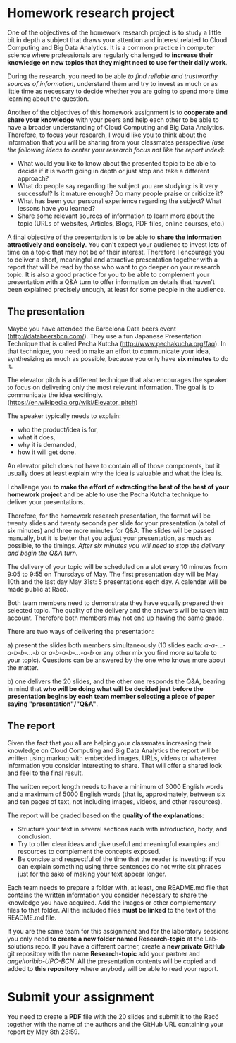 # Homework research project

One of the objectives of the homework research project is to study a little bit in depth a subject that draws your attention and interest related to Cloud Computing and Big Data Analytics. It is a common practice in computer science where professionals are regularly challenged to **increase their knowledge on new topics that they might need to use for their daily work**. 

During the research, you need to be able *to find reliable and trustworthy sources of information*, understand them and try to invest as much or as little time as necessary to decide whether you are going to spend more time learning about the question.

Another of the objectives of this homework assignment is to **cooperate and share your knowledge** with your peers and help each other to be able to have a broader understanding of Cloud Computing and Big Data Analytics. Therefore, to focus your research, I would like you to think about the information that you will be sharing from your classmates perspective *(use the following ideas to center your research focus not like the report index)*: 
- What would you like to know about the presented topic to be able to decide if it is worth going in depth or just stop and take a different approach?
- What do people say regarding the subject you are studying: is it very successful? Is it mature enough? Do many people praise or criticize it?
- What has been your personal experience regarding the subject? What lessons have you learned?
- Share some relevant sources of information to learn more about the topic (URLs of websites, Articles, Blogs, PDF files, online courses, etc.)

A final objective of the presentation is to be able to **share the information attractively and concisely**. You can't expect your audience to invest lots of time on a topic that may not be of their interest. Therefore I encourage you to deliver a short, meaningful and attractive presentation together with a report that will be read by those who want to go deeper on your research topic. It is also a good practice for you to be able to complement your presentation with a Q&A turn to offer information on details that haven't been explained precisely enough, at least for some people in the audience.

## The presentation

Maybe you have attended the Barcelona Data beers event (http://databeersbcn.com/). They use a fun Japanese Presentation Technique that is called Pecha Kutcha (http://www.pechakucha.org/faq). In that technique, you need to make an effort to communicate your idea, synthesizing as much as possible, because you only have **six minutes** to do it.

The elevator pitch is a different technique that also encourages the speaker to focus on delivering only the most relevant information. The goal is to communicate the idea excitingly. (https://en.wikipedia.org/wiki/Elevator_pitch)

The speaker typically needs to explain:
- who the product/idea is for, 
- what it does, 
- why it is demanded, 
- how it will get done. 

An elevator pitch does not have to contain all of those components, but it usually does at least explain why the idea is valuable and what the idea is. 

I challenge you **to make the effort of extracting the best of the best of your homework project** and be able to use the Pecha Kutcha technique to deliver your presentations. 

Therefore, for the homework research presentation, the format will be twenty slides and twenty seconds per slide for your presentation (a total of six minutes) and three more minutes for Q&A. The slides will be passed manually, but it is better that you adjust your presentation, as much as possible, to the timings. *After six minutes you will need to stop the delivery and begin the Q&A turn.*

The delivery of your topic will be scheduled on a slot every 10 minutes from 9:05 to 9:55 on Thursdays of May. The first presentation day will be May 10th and the last day May 31st: 5 presentations each day. A calendar will be made public at Racó.

Both team members need to demonstrate they have equally prepared their selected topic. The quality of the delivery and the answers will be taken into account. Therefore both members may not end up having the same grade. 

There are two ways of delivering the presentation:

a) present the slides both members simultaneously (10 slides each: *a-a-...-a-b-b-...-b* or *a-b-a-b-...-a-b* or any other mix you find more suitable to your topic). Questions can be answered by the one who knows more about the matter. 

b) one delivers the 20 slides, and the other one responds the Q&A, bearing in mind that **who will be doing what will be decided just before the presentation begins by each team member selecting a piece of paper saying "presentation"/"Q&A"**.

## The report

Given the fact that you all are helping your classmates increasing their knowledge on Cloud Computing and Big Data Analytics the report will be written using markup with embedded images, URLs, videos or whatever information you consider interesting to share. That will offer a shared look and feel to the final result.

The written report length needs to have a minimum of 3000 English words and a maximum of 5000 English words (that is, approximately, between six and ten pages of text, not including images, videos, and other resources).

The report will be graded based on the **quality of the explanations**: 
- Structure your text in several sections each with introduction, body, and conclusion.
- Try to offer clear ideas and give useful and meaningful examples and resources to complement the concepts exposed.
- Be concise and respectful of the time that the reader is investing: if you can explain something using three sentences do not write six phrases just for the sake of making your text appear longer.

Each team needs to prepare a folder with, at least, one README.md file that contains the written information you consider necessary to share the knowledge you have acquired. Add the images or other complementary files to that folder. All the included files **must be linked** to the text of the README.md file.

If you are the same team for this assignment and for the laboratory sessions you only need **to create a new folder named Research-topic** at the Lab-solutions repo. If you have a different partner, create a **new private GitHub** git repository with the name **Research-topic** add your partner and *angeltoribio-UPC-BCN*. All the presentation contents will be copied and added to **this repository** where anybody will be able to read your report.

# Submit your assignment

You need to create a **PDF** file with the 20 slides and submit it to the Racó together with the name of the authors and the GitHub URL containing your report by May 8th 23:59.
